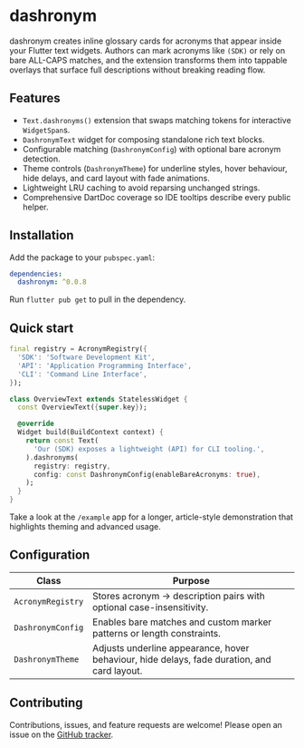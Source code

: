 # dashronym

dashronym creates inline glossary cards for acronyms that appear inside your Flutter text widgets. Authors can mark acronyms like `(SDK)` or rely on bare ALL-CAPS matches, and the extension transforms them into tappable overlays that surface full descriptions without breaking reading flow.

## Features

- `Text.dashronyms()` extension that swaps matching tokens for interactive `WidgetSpan`s.
- `DashronymText` widget for composing standalone rich text blocks.
- Configurable matching (`DashronymConfig`) with optional bare acronym detection.
- Theme controls (`DashronymTheme`) for underline styles, hover behaviour, hide delays, and card layout with fade animations.
- Lightweight LRU caching to avoid reparsing unchanged strings.
- Comprehensive DartDoc coverage so IDE tooltips describe every public helper.

## Installation

Add the package to your `pubspec.yaml`:

```yaml
dependencies:
  dashronym: ^0.0.8
```

Run `flutter pub get` to pull in the dependency.

## Quick start

```dart
final registry = AcronymRegistry({
  'SDK': 'Software Development Kit',
  'API': 'Application Programming Interface',
  'CLI': 'Command Line Interface',
});

class OverviewText extends StatelessWidget {
  const OverviewText({super.key});

  @override
  Widget build(BuildContext context) {
    return const Text(
      'Our (SDK) exposes a lightweight (API) for CLI tooling.',
    ).dashronyms(
      registry: registry,
      config: const DashronymConfig(enableBareAcronyms: true),
    );
  }
}
```

Take a look at the `/example` app for a longer, article-style demonstration that highlights theming and advanced usage.

## Configuration

| Class | Purpose |
|-------|---------|
| `AcronymRegistry` | Stores acronym -> description pairs with optional case-insensitivity. |
| `DashronymConfig` | Enables bare matches and custom marker patterns or length constraints. |
| `DashronymTheme`  | Adjusts underline appearance, hover behaviour, hide delays, fade duration, and card layout. |

## Contributing

Contributions, issues, and feature requests are welcome! Please open an issue on the [GitHub tracker](https://github.com/chrismercredi/dashronym/issues).
